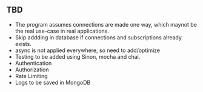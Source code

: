 ## TBD

- The program assumes connections are made one way, which maynot be the real use-case in real applications.
- Skip addding in database if connections and subscriptions already exists.
- async is not applied everywhere, so need to add/optimize
- Testing to be added using Sinon, mocha and chai.
- Authentication
- Authorization
- Rate Limiting
- Logs to be saved in MongoDB